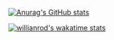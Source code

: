 [![Anurag's GitHub stats](https://github-readme-stats.vercel.app/api?username=SquitchYT&theme=prussian)](https://github.com/anuraghazra/github-readme-stats)

[![willianrod's wakatime stats](https://github-readme-stats.vercel.app/api/wakatime?username=Squitch&layout=compact&theme=prussian)](https://github.com/anuraghazra/github-readme-stats)
